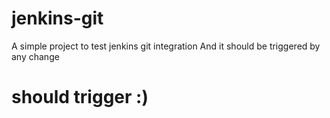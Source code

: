 # jenkins-git

A simple project to test jenkins git integration
And it should be triggered by any change

# should trigger :)
